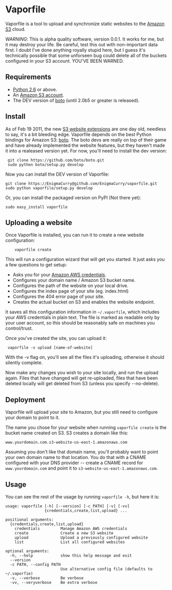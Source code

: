 Vaporfile
==========

Vaporfile is a tool to upload and synchronize static websites to the
[Amazon S3](http://aws.amazon.com/s3/) cloud.

*WARNING*: This is alpha quality software, version 0.0.1. It works for
me, but it may destroy your life. Be careful, test this out with
non-important data first. I doubt I've done anything royally stupid
here, but I guess it's technically possible that some unforseen bug could delete
all of the buckets configured in your S3 account. YOU'VE BEEN WARNED.

Requirements
------------
* [Python 2.6](http://www.python.org/download/) or above.
* An [Amazon S3 account](http://aws.amazon.com/s3/).
* The DEV version of [boto](https://github.com/boto/boto) (until 2.0b5
or greater is released).

Install
-------

As of Feb 19 2011, the new [S3 website
extensions](http://aws.typepad.com/aws/2011/02/host-your-static-website-on-amazon-s3.html)
are one day old, needless to say, it's a bit bleeding edge. Vaporfile
depends on the best Python bindings for Amazon S3:
[boto](https://github.com/boto/boto). The boto devs are really on top
of their game and have already implemented the website features, but
they haven't made it into a realeased version yet. For now, you'll
need to install the dev version:

     git clone https://github.com/boto/boto.git
     sudo python boto/setup.py develop

Now you can install the DEV version of Vaporfile:

    git clone https://EnigmaCurry@github.com/EnigmaCurry/vaporfile.git
    sudo python vaporfile/setup.py develop

Or, you can install the packaged version on PyPI (Not there yet):

    sudo easy_install vaporfile
    
Uploading a website
-------------------

Once Vaporfile is installed, you can run it to create a new website
configuration:

        vaporfile create

This will run a configuration wizard that will get you started. It
just asks you a few questions to get setup:

* Asks you for your [Amazon AWS
  credentials](https://aws-portal.amazon.com/gp/aws/developer/account/index.html?action=access-key).
* Configures your domain name / Amazon S3 bucket name.
* Configures the path of the website on your local drive.
* Configures the index page of your site (eg. index.html)
* Configures the 404 error page of your site.
* Creates the actual bucket on S3 and enables the website endpoint.

It saves all this configuration information in `~/.vaporfile`,
which includes your AWS credentials in plain text. The file is marked as readable
only by your user account, so this should be reasonably safe on
machines you control/trust.

Once you've created the site, you can upload it:

     vaporfile -v upload [name-of-website]

With the -v flag on, you'll see all the files it's uploading,
otherwise it should silently complete.

Now make any changes you wish to your site locally, and run the upload
again. Files that have changed will get re-uploaded, files that have
been deleted locally will get deleted from S3 (unless you specify --no-delete).

Deployment
----------

Vaporfile will upload your site to Amazon, but you still need to
configure your domain to point to it.

The name you chose for your website when running `vaporfile create`
is the bucket name created on S3. S3 creates a domain like this:

    www.yourdomain.com.s3-website-us-east-1.amazonaws.com

Assuming you don't like that domain name, you'll probably want to
point your own domain name to that location. You do that with a CNAME
configured with your DNS provider -- create a CNAME record for
`www.yourdomain.com` and point it to `s3-website-us-east-1.amazonaws.com`.

Usage
-----

You can see the rest of the usage by running `vaporfile -h`, but here
it is:

    usage: vaporfile [-h] [--version] [-c PATH] [-v] [-vv]
                     {credentials,create,list,upload} ...
    
    positional arguments:
      {credentials,create,list,upload}
        credentials         Manage Amazon AWS credentials
        create              Create a new S3 website
        upload              Upload a previously configured website
        list                List all configured websites
    
    optional arguments:
      -h, --help            show this help message and exit
      --version
      -c PATH, --config PATH
                            Use alternative config file (defaults to ~/.vaporfie)
      -v, --verbose         Be verbose
      -vv, --veryverbose    Be extra verbose

